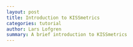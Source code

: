 ```yaml
---
layout: post
title: Introduction to KISSmetrics
categories: tutorial
author: Lars Lofgren
summary: A brief introduction to KISSmetrics
---
```

<div id="wistia_c024843e11" class="wistia-embed" data-video-width="640" data-video-height="400">&nbsp;</div>
<script charset="ISO-8859-1" src="http://fast.wistia.com/static/E-v1.js">
</script>

<script>
/** 
 * Helper function for loading KM trackable videos.
 * 
 * id     - The Wistia video ID
 * width  - The player width
 * height - The player height
 * name   - The name of the video. This can be anything and
    will be appended to the event logged in KM.
 */

function loadKMTrackableVideo (id, width, height, name) {
  wistiaEmbed = Wistia.embed(id, {
    videoWidth: width,
    videoHeight: height,
    controlsVisibleOnLoad: true
  });

  // Begin binding KISSmetrics tracking
  wistiaEmbed.bind("play", function() {
    _kmq.push(['record', 'Played video - ' + name]);
  });

  wistiaEmbed.bind("pause", function() {
    _kmq.push(['record', 'Paused video - ' + name]);
  });

  wistiaEmbed.bind("end", function() {
    _kmq.push(['record', 'Finished video - ' + name]);
  });
}

loadKMTrackableVideo("c024843e11", 640, 400, "Introduction to KISSmetrics");
</script>